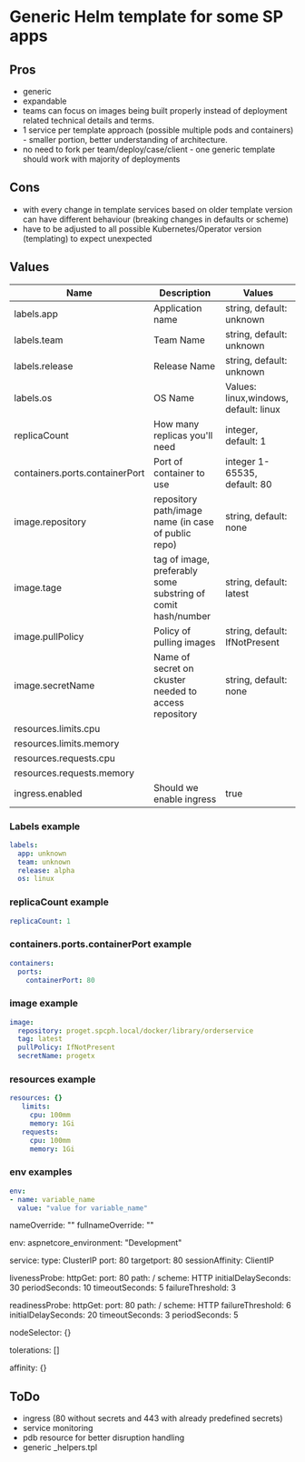 # Generic Helm template for some SP apps

## Pros

* generic
* expandable
* teams can focus on images being built properly instead of deployment related technical details and terms.
* 1 service per template approach (possible multiple pods and containers) - smaller portion, better understanding of architecture.
* no need to fork per team/deploy/case/client - one generic template should work with majority of deployments

## Cons

* with every change in template services based on older template version can have different behaviour (breaking changes in defaults or scheme)
* have to be adjusted to all possible Kubernetes/Operator version (templating) to expect unexpected

## Values

|Name|Description|Values|
|----|-----------|------|
|labels.app|Application name|string, default: unknown|
|labels.team|Team Name|string, default: unknown|
|labels.release|Release Name|string, default: unknown|
|labels.os|OS  Name|Values: linux,windows, default: linux|
|replicaCount|How many replicas you'll need|integer, default: 1|
|containers.ports.containerPort|Port of container to use|integer 1-65535, default: 80|
|image.repository|repository path/image name (in case of public repo)|string, default: none|
|image.tage|tag of image, preferably some substring of comit hash/number|string, default: latest|
|image.pullPolicy|Policy of pulling images|string, default: IfNotPresent|
|image.secretName|Name of secret on ckuster needed to access repository|string, default: none|
|resources.limits.cpu|||
|resources.limits.memory|||
|resources.requests.cpu|||
|resources.requests.memory|||
|ingress.enabled| Should we enable ingress| true|false, default |

### Labels example

```yaml
labels:
  app: unknown
  team: unknown
  release: alpha
  os: linux
```

### replicaCount example

```yaml
replicaCount: 1
```

### containers.ports.containerPort example

```yaml
containers:
  ports:
    containerPort: 80
```

### image example

```yaml
image:
  repository: proget.spcph.local/docker/library/orderservice
  tag: latest
  pullPolicy: IfNotPresent
  secretName: progetx
```

### resources example

```yaml
resources: {}
   limits:
     cpu: 100mm
     memory: 1Gi
   requests:
     cpu: 100mm
     memory: 1Gi
```

### env examples

```yaml
env:
- name: variable_name
  value: "value for variable_name"
```

nameOverride: ""
fullnameOverride: ""

env:
  aspnetcore_environment: "Development"

service:
  type: ClusterIP
  port: 80
  targetport: 80
  sessionAffinity: ClientIP

livenessProbe:
  httpGet:
    port: 80
    path: /
    scheme: HTTP
  initialDelaySeconds: 30
  periodSeconds: 10
  timeoutSeconds: 5
  failureThreshold: 3

readinessProbe:
  httpGet:
    port: 80
    path: /
    scheme: HTTP
  failureThreshold: 6
  initialDelaySeconds: 20
  timeoutSeconds: 3
  periodSeconds: 5

nodeSelector: {}

tolerations: []

affinity: {}

## ToDo

* ingress (80 without secrets and 443 with already predefined secrets)
* service monitoring
* pdb resource for better disruption handling
* generic _helpers.tpl